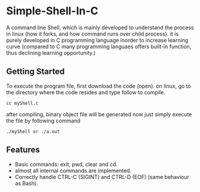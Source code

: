 # Simple-Shell-In-C
 
A command line Shell, which is mainly developed to understand the process in linux (how it forks, and how command runs over child process). it is purely developed in C programming language inorder to increase learning curve (compared to C many programming languaes offers built-in function, thus declining learning opportunity.)
    
## Getting Started
  To execute the program file, first download the code (open).
  on linux, go to the directory where the code resides and type follow to compile.
  ```
  cc myShell.c
  ```
  after compiling, binary object file will be generated
  now just simply execute the file by following command
  ```
  ./myShell or ./a.out
  ```
  
## Features
* Basic commands: exit, pwd, clear and cd.
* almost all internal commands are implemented.
* Correctly handle CTRL-C (SIGINT) and CTRL-D (EOF) (same behaviour as Bash).

